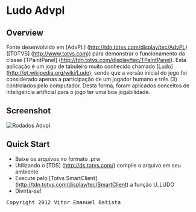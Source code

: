 
# Ludo Advpl
## Overview

Fonte desenvolvido em [AdvPL] (http://tdn.totvs.com/display/tec/AdvPL) ([TOTVS] (http://www.totvs.com)) para demonstrar o funcionamento da classe [TPaintPanel] (http://tdn.totvs.com/display/tec/TPaintPanel).
Esta aplicação é um jogo de tabuleiro muito conhecido chamado [Ludo] (http://pt.wikipedia.org/wiki/Ludo), sendo que a versão inicial do jogo foi considerado apenas a participação de um jogador humano e três (3) controlados pelo computador. Desta forma, foram aplicados conceitos de inteligencia artificial para o jogo ter uma boa jogabilidade.


## Screenshot
![Rodados Advpl](https://raw.github.com/vitorebatista/advpl.ludo/master/docs/screenshot.png)

## Quick Start
* Baixe os arquivos no formato .prw
* Utilizando o [TDS] (http://ds.totvs.com/) compile o arquivo em seu ambiente
* Execute pelo [Totvs SmartClient] (http://tdn.totvs.com/display/tec/SmartClient) a função U_LUDO
* Divirta-se!



<pre>
Copyright 2012 Vitor Emanuel Batista
